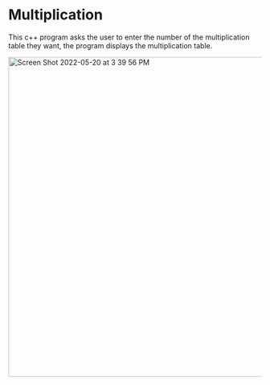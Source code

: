 # Multiplication

This c++ program asks the user to enter the number of the multiplication table they want, the program displays the multiplication table.


<img width="635" alt="Screen Shot 2022-05-20 at 3 39 56 PM" src="https://user-images.githubusercontent.com/91497158/169621181-c03cc742-1057-4a02-b751-077f7dc9b731.png">
